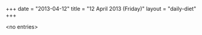 +++
date = "2013-04-12"
title = "12 April 2013 (Friday)"
layout = "daily-diet"
+++


\<no entries\>
